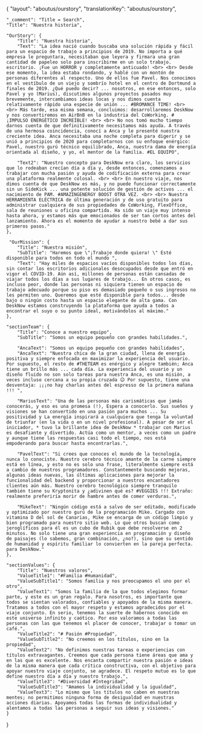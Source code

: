 {
    "layout": "aboutus/ourstory",
	"translationKey": "aboutus/ourstory",

    "_comment": "Title = Search", 
    "Title": "Nuestra historia",

    "OurStory": {
		"Title": "Nuestra historia",
		"Text": "La idea nació cuando buscaba una solución rápida y fácil para un espacio de trabajo a principios de 2019. No importa a qué empresa le preguntara, necesitaban que leyera y firmara una gran cantidad de papeleo solo para inscribirme en un solo trabajo. escritorio. ¡Fue un HORROR y completamente anticuado! <br> <br> Desde ese momento, la idea estaba rondando, y hablé con un montón de personas diferentes al respecto. Uno de ellos fue Pavel. Nos conocimos en el vestíbulo de un viejo y sombrío hotel en el centro de Dortmund a finales de 2019. ¿Qué puedo decir? ... nosotros, en ese entonces, solo Pavel y yo (Marius), discutimos algunos proyectos pasados ​​muy brevemente, intercambiamos ideas locas y nos dimos cuenta relativamente rápido una especie de unión ... #BROMANCE TIME! <br> <br> Más tarde, esa misma semana, concluimos: desarrollaremos DeskNow y nos convertiremos en AirBnB en la industria del CoWorking. # ¡IMPULSO ENERGÉTICO INCREÍBLE! <br> <br> No nos tomó mucho tiempo darnos cuenta de que definitivamente necesitamos más ayuda. A través de una hermosa coincidencia, conocí a Anca y le presenté nuestra creciente idea. Anca necesitaba una noche completa para digerir y se unió a principios de 2020 para completarnos con su enfoque enérgico: Pavel, nuestro gurú técnico equilibrado, Anca, nuestra dama de energía orientada al diseño, y yo, el mentor de la familia. #EL EQUIPO",

		"Text2": "Nuestro concepto para DeskNow era claro, los servicios que lo rodeaban crecían día a día y, desde entonces, comenzamos a trabajar con mucha pasión y ayuda de codificación externa para crear una plataforma realmente colosal. <br> <br> En nuestro viaje, nos dimos cuenta de que DeskNow es más, y no puede funcionar correctamente sin un SideKick ... una potente solución de gestión de activos ... el nacimiento de PAM. #AMAZINGENERGY BOOST OTRA VEZ. <br> <br> Nuestra HERRAMIENTA ELÉCTRICA de última generación y de uso gratuito para administrar cualquiera de sus propiedades de CoWorking, FlexOffice, sala de reuniones u oficina compartida. Ha sido un viaje muy intenso hasta ahora, y estamos más que emocionados de ser tan cortos antes del lanzamiento. Ahora es el momento de ayudar a nuestro bebé a dar sus primeros pasos."
	},

     "OurMission": {
		"Title": "Nuestra misión",
        "SubTitle": "Haremos que \"¡Trabaje donde quiera! \" Esté disponible para todos en todo el mundo ",
		"Text": "Hay miles de espacios vacíos disponibles todos los días, sin contar los escritorios adicionales desocupados desde que entró en vigor el COVID-19. Aún así, millones de personas están cansadas de viajar todos los días a sus lugares de trabajo... En otros casos, es incluso peor, donde las personas ni siquiera tienen un espacio de trabajo adecuado porque su piso es demasiado pequeño o sus ingresos no les permiten uno. Queremos que esté disponible para todos... desde bajo o ningún costo hasta un espacio elegante de alta gama. Con DeskNow estamos construyendo la plataforma que ayuda a todos a encontrar el suyo o su punto ideal, motivándolos al máximo."
	},

	"sectionTeam": {
		"Title": "Conoce a nuestro equipo",
		"SubTitle": "Somos un equipo pequeño con grandes habilidades.",

		"AncaText": "Somos un equipo pequeño con grandes habilidades",
        "AncaText": "Nuestra chica de la gran ciudad, llena de energía positiva y siempre enfocada en maximizar la experiencia del usuario. Por supuesto, el resto de #THETEAM es enérgico y alegre también; Anca tiene un brillo más ... cada día. La experiencia del usuario y un diseño fluido no son solo tareas para nuestra Anca, es una misión, a veces incluso cercana a su propia cruzada 😉 Por supuesto, tiene una desventaja: ¡¡¡no hay charlas antes del espresso de la primera mañana !!! ",

        "MariusText": "Una de las personas más carismáticas que jamás conocerás, y eso es una promesa (!), Espera a conocerlo. Sus sueños y visiones se han convertido en una pasión para muchos ... Su positividad y La energía inspirará a cualquiera que tenga la voluntad de triunfar (en la vida o en un nivel profesional). A pesar de ser el iniciador, * tuvo la brillante idea de DeskNow * trabajar con Marius es desafiante y divertido. Actúa como un mentor, a veces como un padre y aunque tiene las respuestas casi todo el tiempo, nos está empoderando para buscar hasta encontrarlas.",

        "PavelText": "Si crees que conoces el mundo de la tecnología, nunca lo conociste. Nuestro cerebro técnico amante de la carne siempre está en línea, y esto no es solo una frase, literalmente siempre está a cambio de nuestros programadores. Constantemente buscando mejoras, algunas ideas nuevas, las últimas aplicaciones para mejorar la funcionalidad del backend y proporcionar a nuestros encantadores clientes aún más. Nuestro cerebro tecnológico siempre tranquilo también tiene su Kryptonita y ¿adivinen qué es? #VEGGIES !!! Extraño: realmente preferiría morir de hambre antes de comer verduras.",

        "MikeText": "Ningún código está a salvo de ser editado, modificado y optimizado por nuestro gurú de la programación Mike. Cargado con vitamina D del sol de Canarias, Mike se encarga de un código limpio y bien programado para nuestro sitio web. Lo que otros buscan como jeroglíficos para él es un cubo de Rubik que debe resolverse en 2 minutos. No solo tiene una gran experiencia en programación y diseño de paisajes (lo sabemos, gran combinación, ¿no?), sino que su sentido de humanidad y espíritu familiar lo convierten en la pareja perfecta. para DeskNow."
	},

    "sectionValues": {
		"Title": "Nuestros valores",
		"ValueTitle1": "#Familia #Humanidad",
        "ValueSubTitle1": "Somos familia y nos preocupamos el uno por el otro",
        "ValueText1": "Somos la familia de la que todos elegimos formar parte, y este es un gran regalo. Para nosotros, es importante que todos se sientan valorados, confiables y apoyados de la misma manera. Tratamos a todos con el mayor respeto y estamos agradecidos por el viaje conjunto. En serio, tenemos la suerte de habernos conocido en este universo infinito y caótico. Por eso valoramos a todas las personas con las que tenemos el placer de conocer, trabajar o tomar un café.",
        "ValueTitle2": "# Pasión #Propiedad",
        "ValueSubTitle2": "No creemos en los títulos, sino en la propiedad",
        "ValueText2": "No definimos nuestras tareas o experiencias con títulos extravagantes. Creemos que cada persona tiene áreas que ama y en las que es excelente. Nos encanta compartir nuestra pasión e ideas de la misma manera que cada crítica constructiva, con el objetivo para apoyar nuestro viaje conjunto, se agradece. El respeto mutuo es lo que define nuestro día a día y nuestro trabajo.",
        "ValueTitle3": "#Diversidad #Integridad",
        "ValueSubTitle3": "Amamos la individualidad y la igualdad",
        "ValueText3": "Lo mismo que los títulos no caben en nuestras mentes; no permitimos ninguna forma de desigualdad en nuestras acciones diarias. Apoyamos todas las formas de individualidad y alentamos a todas las personas a seguir sus ideas y visiones."
	}
}